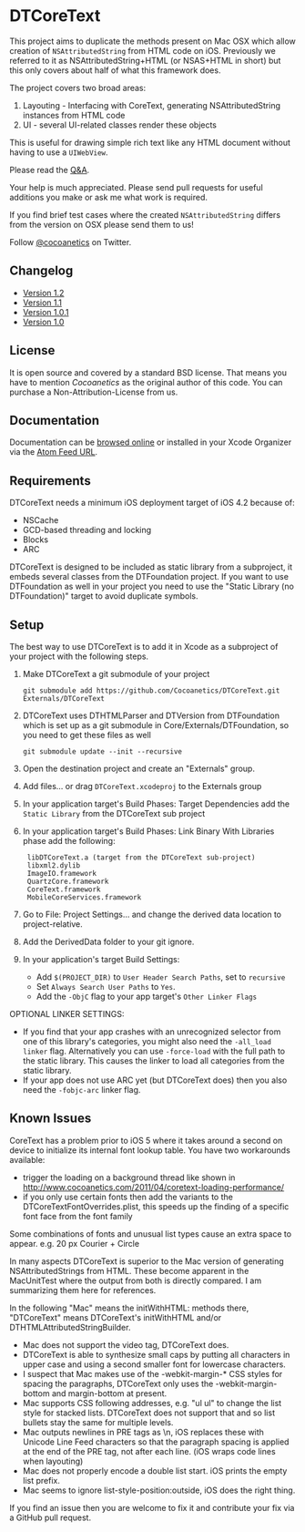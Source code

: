 DTCoreText
==========

This project aims to duplicate the methods present on Mac OSX which allow creation of `NSAttributedString` from HTML code on iOS. Previously we referred to it as NSAttributedString+HTML (or NSAS+HTML in short) but this only covers about half of what this framework does. 

The project covers two broad areas:

1. Layouting - Interfacing with CoreText, generating NSAttributedString instances from HTML code
2. UI - several UI-related classes render these objects

This is useful for drawing simple rich text like any HTML document without having to use a `UIWebView`.

Please read the [Q&A](http://www.cocoanetics.com/2011/08/nsattributedstringhtml-qa/).

Your help is much appreciated. Please send pull requests for useful additions you make or ask me what work is required.

If you find brief test cases where the created `NSAttributedString` differs from the version on OSX please send them to us!

Follow [@cocoanetics](http://twitter.com/cocoanetics) on Twitter.

Changelog
---------

- [Version 1.2](http://www.cocoanetics.com/2013/01/dtcoretext-1-2-0/)
- [Version 1.1](http://www.cocoanetics.com/2012/12/dtcoretext-1-1/)
- [Version 1.0.1](http://www.cocoanetics.com/2012/04/dtcoretext-1-0-1-linker-flags-and-rich-text-news/)
- [Version 1.0](http://www.cocoanetics.com/2012/02/dtrichtexteditor-dtcoretext-news/)

License
-------

It is open source and covered by a standard BSD license. That means you have to mention *Cocoanetics* as the original author of this code. You can purchase a Non-Attribution-License from us.

Documentation
-------------

Documentation can be [browsed online](http://cocoanetics.github.com/DTCoreText) or installed in your Xcode Organizer via the [Atom Feed URL](http://cocoanetics.github.com/DTCoreText/DTCoreText.atom).

Requirements
------------

DTCoreText needs a minimum iOS deployment target of iOS 4.2 because of:

- NSCache
- GCD-based threading and locking
- Blocks
- ARC

DTCoreText is designed to be included as static library from a subproject, it embeds several classes from the DTFoundation project. If you want to use DTFoundation as well in your project you need to use the "Static Library (no DTFoundation)" target to avoid duplicate symbols.

Setup
-----

The best way to use DTCoreText is to add it in Xcode as a subproject of your project with the following steps.

1. Make DTCoreText a git submodule of your project

   `git submodule add https://github.com/Cocoanetics/DTCoreText.git Externals/DTCoreText`
	
2. DTCoreText uses DTHTMLParser and DTVersion from DTFoundation which is set up as a git submodule in Core/Externals/DTFoundation, so you need to get these files as well

   `git submodule update --init --recursive`

3. Open the destination project and create an "Externals" group.

4. Add files… or drag `DTCoreText.xcodeproj` to the Externals group

5. In your application target's Build Phases: Target Dependencies add the `Static Library` from the DTCoreText sub project

6. In your application target's Build Phases: Link Binary With Libraries phase add the following:

		libDTCoreText.a (target from the DTCoreText sub-project)
		libxml2.dylib
		ImageIO.framework
		QuartzCore.framework
		CoreText.framework
		MobileCoreServices.framework

7. Go to File: Project Settings… and change the derived data location to project-relative.

8. Add the DerivedData folder to your git ignore. 

9. In your application's target Build Settings:
	- Add `$(PROJECT_DIR)` to `User Header Search Paths`, set to `recursive`
	- Set `Always Search User Paths` to `Yes`.
	- Add the `-ObjC` flag to your app target's `Other Linker Flags`

OPTIONAL LINKER SETTINGS:
   - If you find that your app crashes with an unrecognized selector from one of this library's categories, you might also need the `-all_load linker` flag. Alternatively you can use `-force-load` with the full path to the static library. This causes the linker to load all categories from the static library.
   - If your app does not use ARC yet (but DTCoreText does) then you also need the `-fobjc-arc` linker flag.

Known Issues
------------

CoreText has a problem prior to iOS 5 where it takes around a second on device to initialize its internal font lookup table. You have two workarounds available:

- trigger the loading on a background thread like shown in http://www.cocoanetics.com/2011/04/coretext-loading-performance/
- if you only use certain fonts then add the variants to the DTCoreTextFontOverrides.plist, this speeds up the finding of a specific font face from the font family

Some combinations of fonts and unusual list types cause an extra space to appear. e.g. 20 px Courier + Circle

In many aspects DTCoreText is superior to the Mac version of generating NSAttributedStrings from HTML. These become apparent in the MacUnitTest where the output from both is directly compared. I am summarizing them here for references.

In the following "Mac" means the initWithHTML: methods there, "DTCoreText" means DTCoreText's initWithHTML and/or DTHTMLAttributedStringBuilder.

- Mac does not support the video tag, DTCoreText does.
- DTCoreText is able to synthesize small caps by putting all characters in upper case and using a second smaller font for lowercase characters.
- I suspect that Mac makes use of the -webkit-margin-* CSS styles for spacing the paragraphs, DTCoreText only uses the -webkit-margin-bottom and margin-bottom at present.
- Mac supports CSS following addresses, e.g. "ul ul" to change the list style for stacked lists. DTCoreText does not support that and so list bullets stay the same for multiple levels.
- Mac outputs newlines in PRE tags as \n, iOS replaces these with Unicode Line Feed characters so that the paragraph spacing is applied at the end of the PRE tag, not after each line. (iOS wraps code lines when layouting)
- Mac does not properly encode a double list start. iOS prints the empty list prefix.
- Mac seems to ignore list-style-position:outside, iOS does the right thing.

If you find an issue then you are welcome to fix it and contribute your fix via a GitHub pull request.


